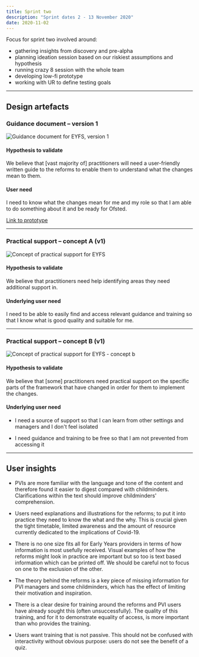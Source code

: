 ```yaml
---
title: Sprint two
description: "Sprint dates 2 - 13 November 2020"
date: 2020-11-02
---
```


Focus for sprint two involved around:

* gathering insights from discovery and pre-alpha
* planning ideation session based on our riskiest assumptions and hypothesis
* running crazy 8 session with the whole team
* developing low-fi prototype
* working with UR to define testing goals

* * *

## Design artefacts

### Guidance document – version 1

![Guidance document for EYFS, version 1](/images/sprint-two/01-guidance-doc--v1.png)

#### Hypothesis to validate

We believe that [vast majority of] practitioners will need a user-friendly written guide to the reforms to enable them to understand what the changes mean to them.

#### User need

I need to know what the changes mean for me and my role so that I am able to do something about it and be ready for Ofsted.

[Link to prototype](https://eyfs-content.netlify.app/early-years/sprint-2/help-for-early-years-childcare-providers-v1/)

* * *

### Practical support – concept A (v1)

![Concept of practical support for EYFS](/images/sprint-two/02-practical-support__concept-a--v1.png)

#### Hypothesis to validate

We believe that practitioners need help identifying areas they need additional support in.

#### Underlying user need

I need to be able to easily find and access relevant guidance and training so that I know what is good quality and suitable for me.

* * *

### Practical support – concept B (v1)

![Concept of practical support for EYFS - concept b](/images/sprint-two/03-practical-support__concept-b--v1.png)

#### Hypothesis to validate

We believe that [some] practitioners need practical support on the specific parts of the framework that have changed in order for them to implement the changes.

#### Underlying user need

* I need a source of support so that I can learn from other settings and managers and I don't feel isolated

* I need guidance and training to be free so that I am not prevented from accessing it

* * *

## User insights

* PVIs are more familiar with the language and tone of the content and therefore found it easier to digest compared with childminders. Clarifications within the text should improve childminders' comprehension.

* Users need explanations and illustrations for the reforms; to put it into practice they need to know the what and the why. This is crucial given the tight timetable, limited awareness and the amount of resource currently dedicated to the implications of Covid-19.

* There is no one size fits all for Early Years providers in terms of how information is most usefully received. Visual examples of how the reforms might look in practice are important but so too is text based information which can be printed off. We should be careful not to focus on one to the exclusion of the other.

* The theory behind the reforms is a key piece of missing information for PVI managers and some childminders, which has the effect of limiting their motivation and inspiration.

* There is a clear desire for training around the reforms and PVI users have already sought this (often unsuccessfully). The quality of this training, and for it to demonstrate equality of access, is more important than who provides the training.

* Users want training that is not passive. This should not be confused with interactivity without obvious purpose: users do not see the benefit of a quiz.
